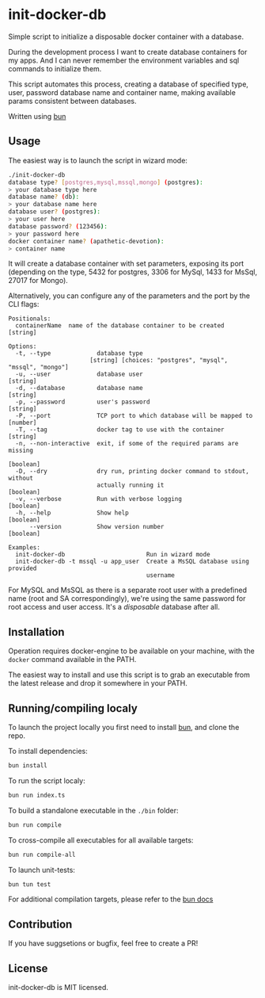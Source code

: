 # init-docker-db

Simple script to initialize a disposable docker container with a database.

During the development process I want to create database containers for my apps.
And I can never remember the environment variables and sql commands to
initialize them.

This script automates this process, creating a database of specified type, user,
password database name and container name, making available params consistent
between databases.

Written using [bun](https://bun.sh/)

## Usage

The easiest way is to launch the script in wizard mode:

```bash
./init-docker-db
database type? [postgres,mysql,mssql,mongo] (postgres):
> your database type here
database name? (db):
> your database name here
database user? (postgres):
> your user here
database password? (123456):
> your password here
docker container name? (apathetic-devotion):
> container name
```

It will create a database container with set parameters, exposing its port
(depending on the type, 5432 for postgres, 3306 for MySql, 1433 for MsSql,
27017 for Mongo).

Alternatively, you can configure any of the parameters and the port by the CLI
flags:

```
Positionals:
  containerName  name of the database container to be created           [string]

Options:
  -t, --type             database type
                       [string] [choices: "postgres", "mysql", "mssql", "mongo"]
  -u, --user             database user                                  [string]
  -d, --database         database name                                  [string]
  -p, --password         user's password                                [string]
  -P, --port             TCP port to which database will be mapped to   [number]
  -T, --tag              docker tag to use with the container           [string]
  -n, --non-interactive  exit, if some of the required params are missing
                                                                       [boolean]
  -D, --dry              dry run, printing docker command to stdout, without
                         actually running it                           [boolean]
  -v, --verbose          Run with verbose logging                      [boolean]
  -h, --help             Show help                                     [boolean]
      --version          Show version number                           [boolean]

Examples:
  init-docker-db                       Run in wizard mode
  init-docker-db -t mssql -u app_user  Create a MsSQL database using provided
                                       username
```

For MySQL and MsSQL as there is a separate root user with a predefined name
(root and SA correspondingly), we're using the same password for root access
and user access. It's a _disposable_ database after all.

## Installation

Operation requires docker-engine to be available on your machine, with
the `docker` command available in the PATH.

The easiest way to install and use this script is to grab an executable
from the latest release and drop it somewhere in your PATH.

## Running/compiling localy

To launch the project locally you first need to install [bun](https://bun.sh/),
and clone the repo.

To install dependencies:

```bash
bun install
```

To run the script localy:

```bash
bun run index.ts
```

To build a standalone executable in the `./bin` folder:

```bash
bun run compile
```

To cross-compile all executables for all available targets:

```bash
bun run compile-all
```

To launch unit-tests:

```bash
bun tun test
```

For additional compilation targets, please refer to the [bun docs](https://bun.sh/docs/bundler/executables#cross-compile-to-other-platforms)

## Contribution

If you have suggsetions or bugfix, feel free to create a PR!

## License

init-docker-db is MIT licensed.
